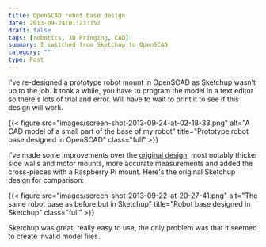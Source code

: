 ```yaml
---
title: OpenSCAD robot base design
date: 2013-09-24T01:23:15Z
draft: false
tags: [robotics, 3D Pringing, CAD]
summary: I switched from Sketchup to OpenSCAD
category: ""
type: Post
---
```


I've re-designed a prototype robot mount in OpenSCAD as Sketchup wasn't up to the job. It took a while, you have to program the model in a text editor so there's lots of trial and error. Will have to wait to print it to see if this design will work.

{{< figure src="images/screen-shot-2013-09-24-at-02-18-33.png" alt="A CAD model of a small part of the base of my robot" title="Prototype robot base designed in OpenSCAD" class="full" >}}

I've made some improvements over the [original design](/posts/designing-a-track-mount), most notably thicker side walls and motor mounts, more accurate measurements and added the cross-pieces with a Raspberry Pi mount. Here's the original Sketchup design for comparison:

{{< figure src="images/screen-shot-2013-09-22-at-20-27-41.png" alt="The same robot base as before but in Sketchup" title="Robot base designed in Sketchup" class="full" >}}

Sketchup was great, really easy to use, the only problem was that it seemed to create invalid model files.
